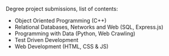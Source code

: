 Degree project submissions, list of contents:

- Object Oriented Programming (C++)
- Relational Databases, Networks and Web (SQL, Express.js)
- Programming with Data (Python, Web Crawling)
- Test Driven Development
- Web Development (HTML, CSS & JS)
